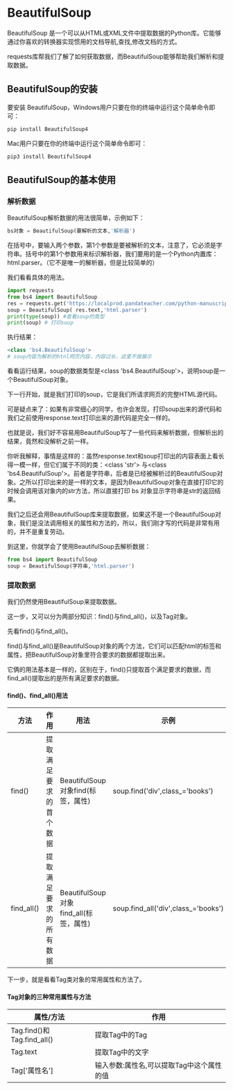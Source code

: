 # BeautifulSoup

BeautifulSoup 是一个可以从HTML或XML文件中提取数据的Python库。它能够通过你喜欢的转换器实现惯用的文档导航,查找,修改文档的方式。

requests库帮我们了解了如何获取数据，而BeautifulSoup能够帮助我们解析和提取数据。

## BeautifulSoup的安装

要安装 BeautifulSoup，Windows用户只要在你的终端中运行这个简单命令即可：
```python
pip install BeautifulSoup4
```
Mac用户只要在你的终端中运行这个简单命令即可：
```python
pip3 install BeautifulSoup4
```

## BeautifulSoup的基本使用

### 解析数据

BeautifulSoup解析数据的用法很简单，示例如下：
```python
bs对象 = BeautifulSoup(要解析的文本,'解析器')
```

在括号中，要输入两个参数，第1个参数是要被解析的文本，注意了，它必须是字符串。括号中的第1个参数用来标识解析器，我们要用的是一个Python内置库：html.parser。（它不是唯一的解析器，但是比较简单的）

我们看看具体的用法。
```python
import requests
from bs4 import BeautifulSoup
res = requests.get('https://localprod.pandateacher.com/python-manuscript/crawler-html/spider-men5.0.html') 
soup = BeautifulSoup( res.text,'html.parser')
print(type(soup)) #查看soup的类型
print(soup) # 打印soup
```
执行结果：
```python
<class 'bs4.BeautifulSoup'>
# soup内容为解析的htnl网页内容，内容过长，这里不做展示
```

看看运行结果，soup的数据类型是<class 'bs4.BeautifulSoup'>，说明soup是一个BeautifulSoup对象。

下一行开始，就是我们打印的soup，它是我们所请求网页的完整HTML源代码。

可是疑点来了：如果有非常细心的同学，也许会发现，打印soup出来的源代码和我们之前使用response.text打印出来的源代码是完全一样的。

也就是说，我们好不容易用BeautifulSoup写了一些代码来解析数据，但解析出的结果，竟然和没解析之前一样。

你听我解释，事情是这样的：虽然response.text和soup打印出的内容表面上看长得一模一样，但它们属于不同的类：<class 'str'> 与<class 'bs4.BeautifulSoup'>。前者是字符串，后者是已经被解析过的BeautifulSoup对象。之所以打印出来的是一样的文本，是因为BeautifulSoup对象在直接打印它的时候会调用该对象内的str方法，所以直接打印 bs 对象显示字符串是str的返回结果。

我们之后还会用BeautifulSoup库来提取数据，如果这不是一个BeautifulSoup对象，我们是没法调用相关的属性和方法的，所以，我们刚才写的代码是非常有用的，并不是重复劳动。

到这里，你就学会了使用BeautifulSoup去解析数据：
```python
from bs4 import BeautifulSoup
soup = BeautifulSoup(字符串,'html.parser') 
```

### 提取数据

我们仍然使用BeautifulSoup来提取数据。

这一步，又可以分为两部分知识：find()与find_all()，以及Tag对象。

先看find()与find_all()。

find()与find_all()是BeautifulSoup对象的两个方法，它们可以匹配html的标签和属性，把BeautifulSoup对象里符合要求的数据都提取出来。

它俩的用法基本是一样的，区别在于，find()只提取首个满足要求的数据，而find_all()提取出的是所有满足要求的数据。

#### find()、find_all()用法
方法     |作用    | 用法  |   示例
-------- | -------- | -------- | -------- 
find()    | 提取满足要求的首个数据 | BeautifulSoup<br>对象find(标签，属性)    | soup.find('div',class_='books')
find_all()| 提取满足要求的所有数据 | BeautifulSoup<br>对象find_all(标签，属性)    | soup.find_all('div',class_='books')

下一步，就是看看Tag类对象的常用属性和方法了。

#### Tag对象的三种常用属性与方法
属性/方法     |作用    
-------- | --------
Tag.find()和Tag.find_all() | 提取Tag中的Tag
Tag.text | 提取Tag中的文字
Tag['属性名'] | 输入参数:属性名,可以提取Tag中这个属性的值

